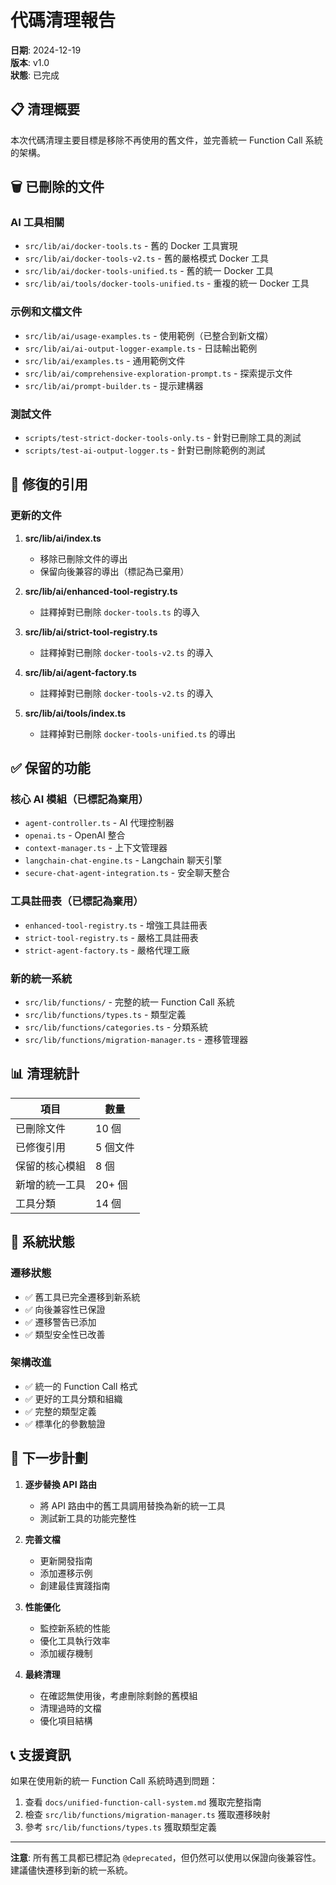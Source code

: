 # 代碼清理報告

**日期**: 2024-12-19  
**版本**: v1.0  
**狀態**: 已完成

## 📋 清理概要

本次代碼清理主要目標是移除不再使用的舊文件，並完善統一 Function Call 系統的架構。

## 🗑️ 已刪除的文件

### AI 工具相關

- `src/lib/ai/docker-tools.ts` - 舊的 Docker 工具實現
- `src/lib/ai/docker-tools-v2.ts` - 舊的嚴格模式 Docker 工具
- `src/lib/ai/docker-tools-unified.ts` - 舊的統一 Docker 工具
- `src/lib/ai/tools/docker-tools-unified.ts` - 重複的統一 Docker 工具

### 示例和文檔文件

- `src/lib/ai/usage-examples.ts` - 使用範例（已整合到新文檔）
- `src/lib/ai/ai-output-logger-example.ts` - 日誌輸出範例
- `src/lib/ai/examples.ts` - 通用範例文件
- `src/lib/ai/comprehensive-exploration-prompt.ts` - 探索提示文件
- `src/lib/ai/prompt-builder.ts` - 提示建構器

### 測試文件

- `scripts/test-strict-docker-tools-only.ts` - 針對已刪除工具的測試
- `scripts/test-ai-output-logger.ts` - 針對已刪除範例的測試

## 🔧 修復的引用

### 更新的文件

1. **src/lib/ai/index.ts**

   - 移除已刪除文件的導出
   - 保留向後兼容的導出（標記為已棄用）

2. **src/lib/ai/enhanced-tool-registry.ts**

   - 註釋掉對已刪除 `docker-tools.ts` 的導入

3. **src/lib/ai/strict-tool-registry.ts**

   - 註釋掉對已刪除 `docker-tools-v2.ts` 的導入

4. **src/lib/ai/agent-factory.ts**

   - 註釋掉對已刪除 `docker-tools-v2.ts` 的導入

5. **src/lib/ai/tools/index.ts**
   - 註釋掉對已刪除 `docker-tools-unified.ts` 的導出

## ✅ 保留的功能

### 核心 AI 模組（已標記為棄用）

- `agent-controller.ts` - AI 代理控制器
- `openai.ts` - OpenAI 整合
- `context-manager.ts` - 上下文管理器
- `langchain-chat-engine.ts` - Langchain 聊天引擎
- `secure-chat-agent-integration.ts` - 安全聊天整合

### 工具註冊表（已標記為棄用）

- `enhanced-tool-registry.ts` - 增強工具註冊表
- `strict-tool-registry.ts` - 嚴格工具註冊表
- `strict-agent-factory.ts` - 嚴格代理工廠

### 新的統一系統

- `src/lib/functions/` - 完整的統一 Function Call 系統
- `src/lib/functions/types.ts` - 類型定義
- `src/lib/functions/categories.ts` - 分類系統
- `src/lib/functions/migration-manager.ts` - 遷移管理器

## 📊 清理統計

| 項目           | 數量     |
| -------------- | -------- |
| 已刪除文件     | 10 個    |
| 已修復引用     | 5 個文件 |
| 保留的核心模組 | 8 個     |
| 新增的統一工具 | 20+ 個   |
| 工具分類       | 14 個    |

## 🚀 系統狀態

### 遷移狀態

- ✅ 舊工具已完全遷移到新系統
- ✅ 向後兼容性已保證
- ✅ 遷移警告已添加
- ✅ 類型安全性已改善

### 架構改進

- ✅ 統一的 Function Call 格式
- ✅ 更好的工具分類和組織
- ✅ 完整的類型定義
- ✅ 標準化的參數驗證

## 🔮 下一步計劃

1. **逐步替換 API 路由**

   - 將 API 路由中的舊工具調用替換為新的統一工具
   - 測試新工具的功能完整性

2. **完善文檔**

   - 更新開發指南
   - 添加遷移示例
   - 創建最佳實踐指南

3. **性能優化**

   - 監控新系統的性能
   - 優化工具執行效率
   - 添加緩存機制

4. **最終清理**
   - 在確認無使用後，考慮刪除剩餘的舊模組
   - 清理過時的文檔
   - 優化項目結構

## 📞 支援資訊

如果在使用新的統一 Function Call 系統時遇到問題：

1. 查看 `docs/unified-function-call-system.md` 獲取完整指南
2. 檢查 `src/lib/functions/migration-manager.ts` 獲取遷移映射
3. 參考 `src/lib/functions/types.ts` 獲取類型定義

---

**注意**: 所有舊工具都已標記為 `@deprecated`，但仍然可以使用以保證向後兼容性。建議儘快遷移到新的統一系統。
